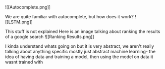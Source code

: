 ![[Autocomplete.png]]

We are quite familiar with autocomplete, but how does it work?
![[LSTM.png]]

This stuff is not explained
Here is an image talking about ranking the results of a google search
![[Ranking Results.png]]

I kinda understand whats going on but it is very abstract, we aren't really talking about anything specific mostly just abstract machine learning- the idea of having data and training a model, then using the model on data it wasnt trained with